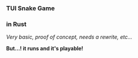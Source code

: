 ### TUI Snake Game

### in Rust

*Very basic, proof of concept, needs a rewrite, etc...*  

**But...! it runs and it's playable!**
